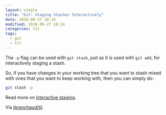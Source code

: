 ```yaml
---
layout: single
title: "Git: Staging Stashes Interactively"
date: 2018-09-27 10:14
modified: 2018-09-27 10:14
categories: til
tags:
  - git
  - til
---
```


The `-p` flag can be used with `git stash`, just as it is used with `git add`,
for interactively staging a stash.

So, if you have changes in your working tree that you want to stash mixed
with ones that you want to keep working with, then you can simply do:

```bash
git stash -p
```

Read more on [interactive
staging](https://git-scm.com/book/en/v2/Git-Tools-Interactive-Staging).

Via [jbranchaud/til](https://github.com/jbranchaud/til).
